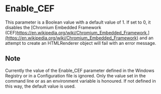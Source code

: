 # Enable_CEF

This parameter is a Boolean value with a default value of 1. If set to 0, it disables the [Chromium Embedded Framework (CEF)https://en.wikipedia.org/wiki/Chromium_Embedded_Framework.](https://en.wikipedia.org/wiki/Chromium_Embedded_Framework) and an attempt to create an HTMLRenderer object will fail with an error message.

## Note

Currently the value of the Enable_CEF parameter defined in the Windows Registry or in a
Configuration file is ignored. Only the value set in the command line or as an
environment variable is honoured. If not defined in this way, the default value
is used.

